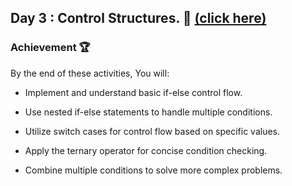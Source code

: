 ## Day 3 : Control Structures. 🚀  [(click here)](Day3.js)

### Achievement 🏆
By the end of these activities, You will:

- Implement and understand basic if-else control flow.

- Use nested if-else statements to handle multiple conditions.

- Utilize switch cases for control flow based on specific values.

- Apply the ternary operator for concise condition checking.

- Combine multiple conditions to solve more complex problems.
